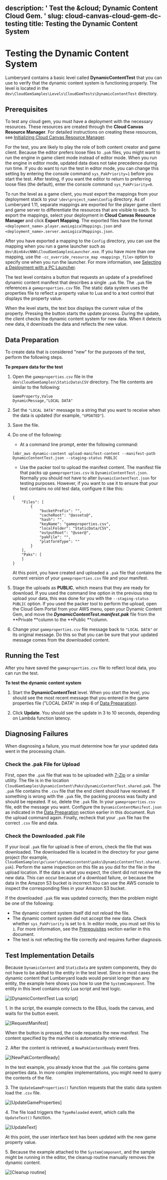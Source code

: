 description: ' Test the &cloud; Dynamic Content Cloud Gem. '
slug: cloud-canvas-cloud-gem-dc-testing
title: Testing the Dynamic Content System
---
# Testing the Dynamic Content System<a name="cloud-canvas-cloud-gem-dc-testing"></a>

Lumberyard contains a basic level called **DynamicContentTest** that you can use to verify that the dynamic content system is functioning properly\. The level is located in the `dev\CloudGemSamples\Levels\CloudGemTests\DynamicContentTest` directory\.

## Prerequisites<a name="cloud-canvas-cloud-gem-dc-testing-prerequisites"></a>

To test any cloud gem, you must have a deployment with the necessary resources\. These resources are created through the **Cloud Canvas Resource Manager**\. For detailed instructions on creating these resources, see [Initializing Cloud Canvas Resource Manager](cloud-canvas-ui-rm-initialize.md)\.

For the test, you are likely to play the role of both content creator and game client\. Because the editor prefers loose files to `.pak` files, you might want to run the engine in game client mode instead of editor mode\. When you run the engine in editor mode, updated data does not take precedence during run time\. If you do want to run the test in editor mode, you can change this setting by entering the console command `sys_PakPriority=1` before you start the test\. After testing, if you want the editor to return to preferring loose files \(the default\), enter the console command `sys_PakPriority=0`\.

To run the level as a game client, you must export the mappings from your deployment stack to your `\dev\project_name\Config` directory\. As of Lumberyard 1\.11, separate mappings are exported for the player game client and game server to differentiate the resources that are visible to each\. To export the mappings, select your deployment in **Cloud Canvas Resource Manager** and click **Export Mapping**\. The exported files have the format `<deployment_name>.player.awsLogicalMappings.json` and `<deployment_name>.server.awsLogicalMappings.json`\.

 After you have exported a mapping to the `Config` directory, you can use the mapping when you run a game launcher such as `dev\Bin64vcNNN\CloudGemSamplesLauncher.exe`\. If you have more than one mapping, use the `-cc_override_resource_map <mappings_file>` option to specify one when you run the launcher\. For more information, see [Selecting a Deployment with a PC Launcher](cloud-canvas-testing-different-mappings.md#cloud-canvas-testing-different-mappings-selecting-a-deployment-pc-launcher)\.

The test level contains a button that requests an update of a predefined dynamic content manifest that describes a single `.pak` file\. The `.pak` file references a `gameproperties.csv` file\. The static data system uses the properties file to reflect a property value to Lua and to a text control that displays the property value\.

When the level starts, the text box displays the current value of the property\. Pressing the button starts the update process\. During the update, the client checks the dynamic content system for new data\. When it detects new data, it downloads the data and reflects the new value\.

## Data Preparation<a name="cloud-canvas-cloud-gem-dc-testing-data-preparation"></a>

To create data that is considered "new" for the purposes of the test, perform the following steps\.

**To prepare data for the test**

1. Open the `gameproperties.csv` file in the `dev\CloudGemSamples\StaticData\CSV` directory\. The file contents are similar to the following:

   ```
   GameProperty,Value
   DynamicMessage,"LOCAL DATA"
   ```

1. Set the `"LOCAL DATA"` message to a string that you want to receive when the data is updated \(for example, `"UPDATED"`\)\.

1. Save the file\.

1. Do one of the following:
   + At a command line prompt, enter the following command:

   ```
   lmbr_aws dynamic-content upload-manifest-content --manifest-path DynamicContentTest.json --staging-status PUBLIC 
   ```
   + Use the packer tool to upload the manifest content\. The manifest file that packs up `gameproperties.csv` is `DynamicContentTest.json`\. Normally you should not have to alter `DynamicContentTest.json` for testing purposes\. However, if you want to use it to ensure that your test contains no old test data, configure it like this:

   ```
   {
       "Files": [
           {
               "bucketPrefix": "",
               "cacheRoot": "@assets@",
               "hash": "",
               "keyName": "gameproperties.csv",
               "localFolder": "StaticData/CSV",
               "outputRoot": "@user@",
               "pakFile": "",
               "platformType": ""
           }
       ],
       "Paks": [
       ]
   }
   ```

   At this point, you have created and uploaded a `.pak` file that contains the current version of your `gameproperties.csv` file and your manifest\. 

1. Stage the uploads as **PUBLIC**, which means that they are ready for download\. If you used the command line option in the previous step to upload your data, this was done for you with the `--staging-status PUBLIC` option\. If you used the packer tool to perform the upload, open the Cloud Gem Portal from your AWS menu, open your Dynamic Content Gem, and move the ***DynamicContentTest\.manifest\.pak*** file from the **Private **column to the **Public **column\.

1. Change your `gameproperties.csv` file message back to `"LOCAL DATA"` or its original message\. Do this so that you can be sure that your updated message comes from the downloaded content\.

## Running the Test<a name="cloud-canvas-cloud-gem-dc-testing-run-the-test"></a>

After you have saved the `gameproperties.csv` file to reflect local data, you can run the test\.

**To test the dynamic content system**

1. Start the **DynamicContentTest** level\. When you start the level, you should see the most recent message that you entered in the game properties file \("LOCAL DATA" in step 6 of [Data Preparation](#cloud-canvas-cloud-gem-dc-testing-data-preparation)\)\. 

1. Click **Update**\. You should see the update in 3 to 10 seconds, depending on Lambda function latency\.

## Diagnosing Failures<a name="cloud-canvas-cloud-gem-dc-testing-diagnosing-failures"></a>

When diagnosing a failure, you must determine how far your updated data went in the processing chain\.

### Check the \.pak File for Upload<a name="cloud-canvas-cloud-gem-dc-testing-check-the-pak-file-for-upload"></a>

First, open the `.pak` file that was to be uploaded with [7\-Zip](http://www.7-zip.org/) or a similar utility\. The file is in the location `CloudGemSamples\DynamicContent\Paks\DynamicContentTest.shared.pak`\. The `.pak` file contains the `.csv` file that the end client should have received\. If something is wrong with the `.pak` file, the packing process was faulty and should be repeated\. If so, delete the `.pak` file\. In your `gameproperties.csv` file, edit the message you want\. Configure the `DynamicContentManifest.json` as indicated in the [Data Preparation](#cloud-canvas-cloud-gem-dc-testing-data-preparation) section earlier in this document\. Run the upload command again\. Finally, recheck that your `.pak` file has the correct `.csv` file and data\.

### Check the Downloaded \.pak File<a name="cloud-canvas-cloud-gem-dc-testing-check-the-downloaded-pak-file"></a>

If your local `.pak` file for upload is free of errors, check the file that was downloaded\. The downloaded file is located in the directory for your game project \(for example, `CloudGemSamples\pc\user\dynamiccontent\paks\DynamicContentTest.shared.pak`\)\. Perform the same inspection on this file as you did for the file in the upload location\. If the data is what you expect, the client did not receive the new data\. This can occur because of a download failure, or because the data in the Amazon S3 bucket is incorrect\.You can use the AWS console to inspect the corresponding files in your Amazon S3 bucket\.

If the downloaded `.pak` file was updated correctly, then the problem might be one of the following:
+ The dynamic content system itself did not reload the file\.
+ The dynamic content system did not accept the new data\. Check whether `sys_PakPriority` is set to `0`\. In editor mode, you must set this to `1`\. For more information, see the [Prerequisites](#cloud-canvas-cloud-gem-dc-testing-prerequisites) section earlier in this document\.
+ The test is not reflecting the file correctly and requires further diagnosis\.

## Test Implementation Details<a name="cloud-canvas-cloud-gem-dc-testing-test-implementation-details"></a>

Because `DynamicContent` and `StaticData` are system components, they do not have to be added to the entity in the test level\. Since in most cases the dynamic content that Lumberyard loads would persist longer than any entity, the example here shows you how to use the `SystemComponent`\. The entity in this level contains only Lua script and test logic\.

![\[DynamicContentTest Lua script\]](/images/userguide/cloud_canvas/cloud-canvas-cloud-gem-dc-testing-1.png)

1\. In the script, the example connects to the EBus, loads the canvas, and waits for the button event\.

![\[RequestManifest\]](/images/userguide/cloud_canvas/cloud-canvas-cloud-gem-dc-testing-2.png)

When the button is pressed, the code requests the new manifest\. The content specified by the manifest is automatically retrieved\.

2\. After the content is retrieved, a `NewPakContentReady` event fires\.

![\[NewPakContentReady\]](/images/userguide/cloud_canvas/cloud-canvas-cloud-gem-dc-testing-3.png)

In the test example, you already know that the `.pak` file contains game properties data\. In more complex implementations, you might need to query the contents of the file\.

3\. The `UpdateGameProperties()` function requests that the static data system load the `.csv` file\.

![\[UpdateGameProperties\]](/images/userguide/cloud_canvas/cloud-canvas-cloud-gem-dc-testing-4.png)

4\. The file load triggers the `TypeReloaded` event, which calls the `UpdateText()` function\.

![\[UpdateText\]](/images/userguide/cloud_canvas/cloud-canvas-cloud-gem-dc-testing-5.png)

At this point, the user interface text has been updated with the new game property value\.

5\. Because the example attached to the `SystemComponent`, and the sample might be running in the editor, the cleanup routine manually removes the dynamic content\.

![\[Cleanup routine\]](/images/userguide/cloud_canvas/cloud-canvas-cloud-gem-dc-testing-6.png)